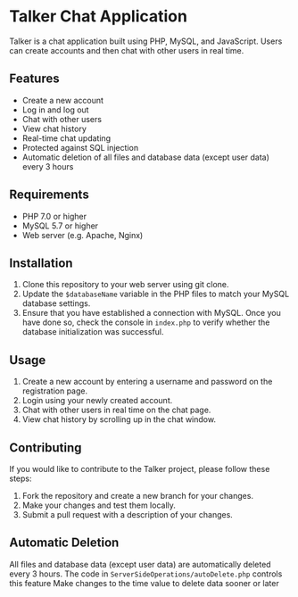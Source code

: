 # Talker Chat Application

Talker is a chat application built using PHP, MySQL, and JavaScript. Users can create accounts and then chat with other users in real time.

## Features

- Create a new account
- Log in and log out
- Chat with other users
- View chat history
- Real-time chat updating
- Protected against SQL injection
- Automatic deletion of all files and database data (except user data) every 3 hours

## Requirements

- PHP 7.0 or higher
- MySQL 5.7 or higher
- Web server (e.g. Apache, Nginx)

## Installation

1. Clone this repository to your web server using git clone.
2. Update the `$databaseName` variable in the PHP files to match your MySQL database settings.
3. Ensure that you have established a connection with MySQL. Once you have done so, check the console in `index.php` to verify whether the database initialization was successful.

## Usage

1. Create a new account by entering a username and password on the registration page.
2. Login using your newly created account.
3. Chat with other users in real time on the chat page.
4. View chat history by scrolling up in the chat window.

## Contributing

If you would like to contribute to the Talker project, please follow these steps:

1. Fork the repository and create a new branch for your changes.
2. Make your changes and test them locally.
3. Submit a pull request with a description of your changes.

## Automatic Deletion

All files and database data (except user data) are automatically deleted every 3 hours. The code in `ServerSideOperations/autoDelete.php` controls this feature
Make changes to the time value to delete data sooner or later
